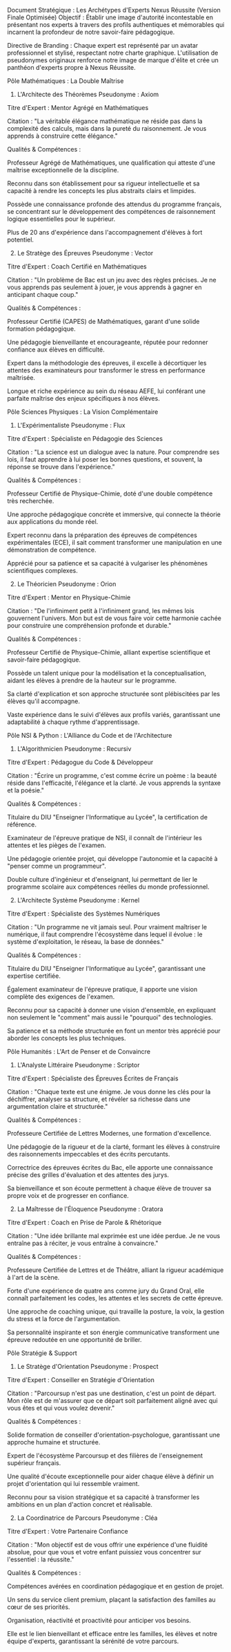 Document Stratégique : Les Archétypes d'Experts Nexus Réussite (Version Finale Optimisée)
Objectif : Établir une image d'autorité incontestable en présentant nos experts à travers des profils authentiques et mémorables qui incarnent la profondeur de notre savoir-faire pédagogique.

Directive de Branding : Chaque expert est représenté par un avatar professionnel et stylisé, respectant notre charte graphique. L'utilisation de pseudonymes originaux renforce notre image de marque d'élite et crée un panthéon d'experts propre à Nexus Réussite.

Pôle Mathématiques : La Double Maîtrise
1. L'Architecte des Théorèmes
Pseudonyme : Axiom

Titre d'Expert : Mentor Agrégé en Mathématiques

Citation : "La véritable élégance mathématique ne réside pas dans la complexité des calculs, mais dans la pureté du raisonnement. Je vous apprends à construire cette élégance."

Qualités & Compétences :

Professeur Agrégé de Mathématiques, une qualification qui atteste d'une maîtrise exceptionnelle de la discipline.

Reconnu dans son établissement pour sa rigueur intellectuelle et sa capacité à rendre les concepts les plus abstraits clairs et limpides.

Possède une connaissance profonde des attendus du programme français, se concentrant sur le développement des compétences de raisonnement logique essentielles pour le supérieur.

Plus de 20 ans d'expérience dans l'accompagnement d'élèves à fort potentiel.

2. Le Stratège des Épreuves
Pseudonyme : Vector

Titre d'Expert : Coach Certifié en Mathématiques

Citation : "Un problème de Bac est un jeu avec des règles précises. Je ne vous apprends pas seulement à jouer, je vous apprends à gagner en anticipant chaque coup."

Qualités & Compétences :

Professeur Certifié (CAPES) de Mathématiques, garant d'une solide formation pédagogique.

Une pédagogie bienveillante et encourageante, réputée pour redonner confiance aux élèves en difficulté.

Expert dans la méthodologie des épreuves, il excelle à décortiquer les attentes des examinateurs pour transformer le stress en performance maîtrisée.

Longue et riche expérience au sein du réseau AEFE, lui conférant une parfaite maîtrise des enjeux spécifiques à nos élèves.

Pôle Sciences Physiques : La Vision Complémentaire
1. L'Expérimentaliste
Pseudonyme : Flux

Titre d'Expert : Spécialiste en Pédagogie des Sciences

Citation : "La science est un dialogue avec la nature. Pour comprendre ses lois, il faut apprendre à lui poser les bonnes questions, et souvent, la réponse se trouve dans l'expérience."

Qualités & Compétences :

Professeur Certifié de Physique-Chimie, doté d'une double compétence très recherchée.

Une approche pédagogique concrète et immersive, qui connecte la théorie aux applications du monde réel.

Expert reconnu dans la préparation des épreuves de compétences expérimentales (ECE), il sait comment transformer une manipulation en une démonstration de compétence.

Apprécié pour sa patience et sa capacité à vulgariser les phénomènes scientifiques complexes.

2. Le Théoricien
Pseudonyme : Orion

Titre d'Expert : Mentor en Physique-Chimie

Citation : "De l'infiniment petit à l'infiniment grand, les mêmes lois gouvernent l'univers. Mon but est de vous faire voir cette harmonie cachée pour construire une compréhension profonde et durable."

Qualités & Compétences :

Professeur Certifié de Physique-Chimie, alliant expertise scientifique et savoir-faire pédagogique.

Possède un talent unique pour la modélisation et la conceptualisation, aidant les élèves à prendre de la hauteur sur le programme.

Sa clarté d'explication et son approche structurée sont plébiscitées par les élèves qu'il accompagne.

Vaste expérience dans le suivi d'élèves aux profils variés, garantissant une adaptabilité à chaque rythme d'apprentissage.

Pôle NSI & Python : L'Alliance du Code et de l'Architecture
1. L'Algorithmicien
Pseudonyme : Recursiv

Titre d'Expert : Pédagogue du Code & Développeur

Citation : "Écrire un programme, c'est comme écrire un poème : la beauté réside dans l'efficacité, l'élégance et la clarté. Je vous apprends la syntaxe et la poésie."

Qualités & Compétences :

Titulaire du DIU "Enseigner l'Informatique au Lycée", la certification de référence.

Examinateur de l'épreuve pratique de NSI, il connaît de l'intérieur les attentes et les pièges de l'examen.

Une pédagogie orientée projet, qui développe l'autonomie et la capacité à "penser comme un programmeur".

Double culture d'ingénieur et d'enseignant, lui permettant de lier le programme scolaire aux compétences réelles du monde professionnel.

2. L'Architecte Système
Pseudonyme : Kernel

Titre d'Expert : Spécialiste des Systèmes Numériques

Citation : "Un programme ne vit jamais seul. Pour vraiment maîtriser le numérique, il faut comprendre l'écosystème dans lequel il évolue : le système d'exploitation, le réseau, la base de données."

Qualités & Compétences :

Titulaire du DIU "Enseigner l'Informatique au Lycée", garantissant une expertise certifiée.

Également examinateur de l'épreuve pratique, il apporte une vision complète des exigences de l'examen.

Reconnu pour sa capacité à donner une vision d'ensemble, en expliquant non seulement le "comment" mais aussi le "pourquoi" des technologies.

Sa patience et sa méthode structurée en font un mentor très apprécié pour aborder les concepts les plus techniques.

Pôle Humanités : L'Art de Penser et de Convaincre
1. L'Analyste Littéraire
Pseudonyme : Scriptor

Titre d'Expert : Spécialiste des Épreuves Écrites de Français

Citation : "Chaque texte est une énigme. Je vous donne les clés pour la déchiffrer, analyser sa structure, et révéler sa richesse dans une argumentation claire et structurée."

Qualités & Compétences :

Professeure Certifiée de Lettres Modernes, une formation d'excellence.

Une pédagogie de la rigueur et de la clarté, formant les élèves à construire des raisonnements impeccables et des écrits percutants.

Correctrice des épreuves écrites du Bac, elle apporte une connaissance précise des grilles d'évaluation et des attentes des jurys.

Sa bienveillance et son écoute permettent à chaque élève de trouver sa propre voix et de progresser en confiance.

2. La Maîtresse de l'Éloquence
Pseudonyme : Oratora

Titre d'Expert : Coach en Prise de Parole & Rhétorique

Citation : "Une idée brillante mal exprimée est une idée perdue. Je ne vous entraîne pas à réciter, je vous entraîne à convaincre."

Qualités & Compétences :

Professeure Certifiée de Lettres et de Théâtre, alliant la rigueur académique à l'art de la scène.

Forte d'une expérience de quatre ans comme jury du Grand Oral, elle connaît parfaitement les codes, les attentes et les secrets de cette épreuve.

Une approche de coaching unique, qui travaille la posture, la voix, la gestion du stress et la force de l'argumentation.

Sa personnalité inspirante et son énergie communicative transforment une épreuve redoutée en une opportunité de briller.

Pôle Stratégie & Support
1. Le Stratège d'Orientation
Pseudonyme : Prospect

Titre d'Expert : Conseiller en Stratégie d'Orientation

Citation : "Parcoursup n'est pas une destination, c'est un point de départ. Mon rôle est de m'assurer que ce départ soit parfaitement aligné avec qui vous êtes et qui vous voulez devenir."

Qualités & Compétences :

Solide formation de conseiller d'orientation-psychologue, garantissant une approche humaine et structurée.

Expert de l'écosystème Parcoursup et des filières de l'enseignement supérieur français.

Une qualité d'écoute exceptionnelle pour aider chaque élève à définir un projet d'orientation qui lui ressemble vraiment.

Reconnu pour sa vision stratégique et sa capacité à transformer les ambitions en un plan d'action concret et réalisable.

2. La Coordinatrice de Parcours
Pseudonyme : Cléa

Titre d'Expert : Votre Partenaire Confiance

Citation : "Mon objectif est de vous offrir une expérience d'une fluidité absolue, pour que vous et votre enfant puissiez vous concentrer sur l'essentiel : la réussite."

Qualités & Compétences :

Compétences avérées en coordination pédagogique et en gestion de projet.

Un sens du service client premium, plaçant la satisfaction des familles au cœur de ses priorités.

Organisation, réactivité et proactivité pour anticiper vos besoins.

Elle est le lien bienveillant et efficace entre les familles, les élèves et notre équipe d'experts, garantissant la sérénité de votre parcours.
